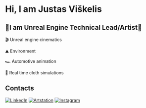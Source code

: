 <h1 align="left">Hi, I am Justas Viškelis</h1>
<h2 align="left">👾I am Unreal Engine Technical Lead/Artist👾</h2>
<p align="left">
🎬 Unreal engine cinematics
<p align="left">
⛰️ Environment
<p align="left">
🏎️ Automotive animation
<p align="left">
🧥 Real time cloth simulations



<br>
<h2 align="left">Contacts</h2>

[![LinkedIn][1.2]][1] [![Artstation][2.2]][2] [![Instagram][3.2]][3]

[1.2]: assets/linkedin.png
[2.2]: assets/artstation.png
[3.2]: assets/gmail.png

[1]: https://www.linkedin.com/in/justas-viskelis/
[2]: https://www.artstation.com/jusasv
[3]: justas.viskelis@gmail.com
